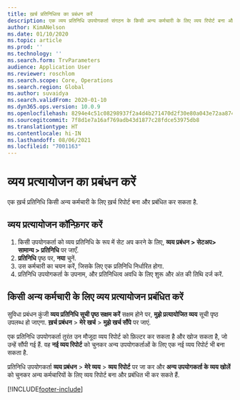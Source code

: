 ```yaml
---
title: ख़र्च प्रतिनिधित्व का प्रबंधन करें
description: एक व्यय प्रतिनिधि उपयोगकर्ता संगठन के किसी अन्य कर्मचारी के लिए व्यय रिपोर्ट बना और प्रबंधित कर सकता है.
author: KimANelson
ms.date: 01/10/2020
ms.topic: article
ms.prod: ''
ms.technology: ''
ms.search.form: TrvParameters
audience: Application User
ms.reviewer: roschlom
ms.search.scope: Core, Operations
ms.search.region: Global
ms.author: suvaidya
ms.search.validFrom: 2020-01-10
ms.dyn365.ops.version: 10.0.9
ms.openlocfilehash: 8294e4c51c08298937f2a4d4b271470d2f30e80a043e72aa874aa91306ac6712
ms.sourcegitcommit: 7f8d1e7a16af769adb43d1877c28fdce53975db8
ms.translationtype: HT
ms.contentlocale: hi-IN
ms.lasthandoff: 08/06/2021
ms.locfileid: "7001163"
---
```

# <a name="manage-expense-delegation"></a>व्यय प्रत्यायोजन का प्रबंधन करें

एक ख़र्च प्रतिनिधि किसी अन्य कर्मचारी के लिए ख़र्च रिपोर्ट बना और प्रबंधित कर सकता है.

## <a name="configure-expense-delegation"></a>व्यय प्रत्यायोजन कॉन्फ़िगर करें

1. किसी उपयोगकर्ता को व्यय प्रतिनिधि के रूप में सेट अप करने के लिए, **व्यय प्रबंधन > सेटअप> सामान्य > प्रतिनिधि** पर जाएँ.
2. **प्रतिनिधि** पृष्ठ पर, **नया** चुनें.
3. उस कर्मचारी का चयन करें, जिसके लिए एक प्रतिनिधि निर्धारित होगा. 
4. प्रतिनिधि उपयोगकर्ता के उपनाम, और प्रतिनिधित्व अवधि के लिए शुरू और अंत की तिथि दर्ज करें.

## <a name="manage-expense-delegation-for-another-employee"></a>किसी अन्य कर्मचारी के लिए व्यय प्रत्यायोजन प्रबंधित करें

सुविधा प्रबंधन कुंजी **व्यय प्रतिनिधि सूची पृष्ठ सक्षम करें** सक्षम होने पर, **मुझे प्रत्‍यायोजित व्यय** सूची पृष्ठ उपलब्ध हो जाएगा. **ख़र्च प्रबंधन** > **मेरे खर्च** > **मुझे खर्च सौंपे** पर जाएं.

एक प्रतिनिधि उपयोगकर्ता तुरंत उन मौजूदा व्यय रिपोर्ट को फ़िल्टर कर सकता है और खोज सकता है, जो उन्हें सौंपी गई हैं. वह **नई व्यय रिपोर्ट** को चुनकर अन्य उपयोगकर्ताओं के लिए एक नई व्यय रिपोर्ट भी बना सकता है.

प्रतिनिधि उपयोगकर्ता **व्यय प्रबंधन** > **मेरे व्यय** > **व्यय रिपोर्ट** पर जा कर और **अन्य उपयोगकर्ता के व्यय खोलें** को चुनकर अन्य कर्मचारियों के लिए व्यय रिपोर्ट बना और प्रबंधित भी कर सकते हैं.


[!INCLUDE[footer-include](../includes/footer-banner.md)]